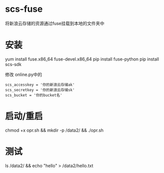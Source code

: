 # scs-fuse
将新浪云存储的资源通过fuse挂载到本地的文件夹中

# 安装
yum install fuse.x86_64 fuse-devel.x86_64
pip install fuse-python
pip install scs-sdk

修改 online.py中的
```
scs_accesskey = '你的新浪云存储ak'
scs_secretkey = '你的新浪云存储sk'
scs_bucket = '你的bucket名'
```

# 启动/重启

chmod +x opr.sh && mkdir -p /data2/ && ./opr.sh

# 测试
ls /data2/ && echo "hello" > /data2/hello.txt
